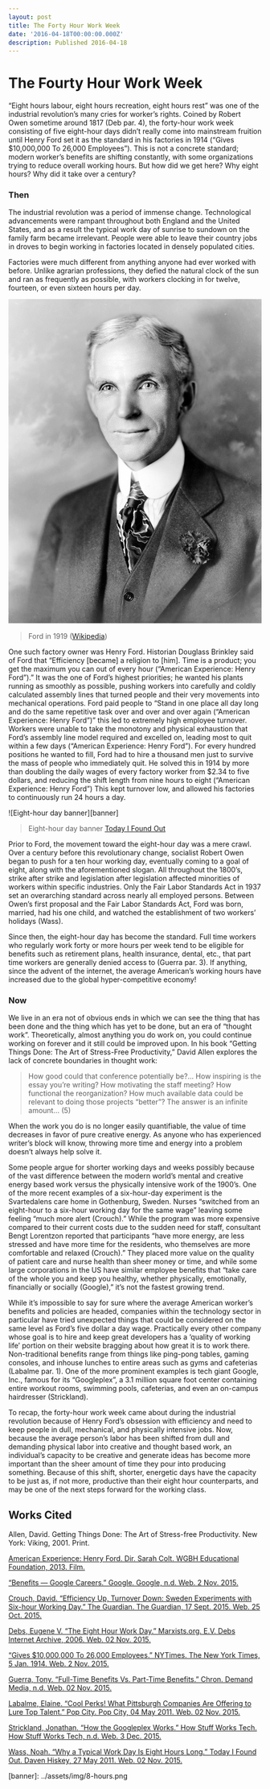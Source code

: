 ```yaml
---
layout: post
title: The Forty Hour Work Week
date: '2016-04-18T00:00:00.000Z'
description: Published 2016-04-18
---
```


# The Fourty Hour Work Week

“Eight hours labour, eight hours recreation, eight hours rest” was one of the industrial revolution’s many cries for worker’s rights. Coined by Robert Owen sometime around 1817 \(Deb par. 4\), the forty-hour work week consisting of five eight-hour days didn’t really come into mainstream fruition until Henry Ford set it as the standard in his factories in 1914 \(“Gives $10,000,000 To 26,000 Employees”\). This is not a concrete standard; modern worker’s benefits are shifting constantly, with some organizations trying to reduce overall working hours. But how did we get here? Why eight hours? Why did it take over a century?

### Then

The industrial revolution was a period of immense change. Technological advancements were rampant throughout both England and the United States, and as a result the typical work day of sunrise to sundown on the family farm became irrelevant. People were able to leave their country jobs in droves to begin working in factories located in densely populated cities.

Factories were much different from anything anyone had ever worked with before. Unlike agrarian professions, they defied the natural clock of the sun and ran as frequently as possible, with workers clocking in for twelve, fourteen, or even sixteen hours per day.

![](../assets/img/ford.jpg)

> Ford in 1919 \([Wikipedia](https://en.wikipedia.org/wiki/Henry_Ford#/media/File:Henry_ford_1919.jpg)\)

One such factory owner was Henry Ford. Historian Douglass Brinkley said of Ford that “Efficiency \[became\] a religion to \[him\]. Time is a product; you get the maximum you can out of every hour \(“American Experience: Henry Ford”\).” It was the one of Ford’s highest priorities; he wanted his plants running as smoothly as possible, pushing workers into carefully and coldly calculated assembly lines that turned people and their very movements into mechanical operations. Ford paid people to “Stand in one place all day long and do the same repetitive task over and over and over again \(“American Experience: Henry Ford”\)” this led to extremely high employee turnover. Workers were unable to take the monotony and physical exhaustion that Ford’s assembly line model required and excelled on, leading most to quit within a few days \(“American Experience: Henry Ford”\). For every hundred positions he wanted to fill, Ford had to hire a thousand men just to survive the mass of people who immediately quit. He solved this in 1914 by more than doubling the daily wages of every factory worker from $2.34 to five dollars, and reducing the shift length from nine hours to eight \(“American Experience: Henry Ford”\) This kept turnover low, and allowed his factories to continuously run 24 hours a day.

!\[Eight-hour day banner\]\[banner\]

> Eight-hour day banner [Today I Found Out](http://www.todayifoundout.com/index.php/2011/05/why-a-typical-work-day-is-eight-hours-long/)

Prior to Ford, the movement toward the eight-hour day was a mere crawl. Over a century before this revolutionary change, socialist Robert Owen began to push for a ten hour working day, eventually coming to a goal of eight, along with the aforementioned slogan. All throughout the 1800’s, strike after strike and legislation after legislation affected minorities of workers within specific industries. Only the Fair Labor Standards Act in 1937 set an overarching standard across nearly all employed persons. Between Owen’s first proposal and the Fair Labor Standards Act, Ford was born, married, had his one child, and watched the establishment of two workers’ holidays \(Wass\).

Since then, the eight-hour day has become the standard. Full time workers who regularly work forty or more hours per week tend to be eligible for benefits such as retirement plans, health insurance, dental, etc., that part time workers are generally denied access to \(Guerra par. 3\). If anything, since the advent of the internet, the average American’s working hours have increased due to the global hyper-competitive economy!

### Now

We live in an era not of obvious ends in which we can see the thing that has been done and the thing which has yet to be done, but an era of “thought work”. Theoretically, almost anything you do work on, you could continue working on forever and it still could be improved upon. In his book “Getting Things Done: The Art of Stress-Free Productivity,” David Allen explores the lack of concrete boundaries in thought work:

> How good could that conference potentially be?… How inspiring is the essay you’re writing? How motivating the staff meeting? How functional the reorganization? How much available data could be relevant to doing those projects “better”? The answer is an infinite amount… \(5\)

When the work you do is no longer easily quantifiable, the value of time decreases in favor of pure creative energy. As anyone who has experienced writer’s block will know, throwing more time and energy into a problem doesn’t always help solve it.

Some people argue for shorter working days and weeks possibly because of the vast difference between the modern world’s mental and creative energy based work versus the physically intensive work of the 1900’s. One of the more recent examples of a six-hour-day experiment is the Svartedalens care home in Gothenburg, Sweden. Nurses “switched from an eight-hour to a six-hour working day for the same wage” leaving some feeling “much more alert \(Crouch\).” While the program was more expensive compared to their current costs due to the sudden need for staff, consultant Bengt Lorentzon reported that participants “have more energy, are less stressed and have more time for the residents, who themselves are more comfortable and relaxed \(Crouch\).” They placed more value on the quality of patient care and nurse health than sheer money or time, and while some large corporations in the US have similar employee benefits that “take care of the whole you and keep you healthy, whether physically, emotionally, financially or socially \(Google\),” it’s not the fastest growing trend.

While it’s impossible to say for sure where the average American worker’s benefits and policies are headed, companies within the technology sector in particular have tried unexpected things that could be considered on the same level as Ford’s five dollar a day wage. Practically every other company whose goal is to hire and keep great developers has a ‘quality of working life’ portion on their website bragging about how great it is to work there. Non-traditional benefits range from things like ping-pong tables, gaming consoles, and inhouse lunches to entire areas such as gyms and cafeterias \(Labalme par. 1\). One of the more prominent examples is tech giant Google, Inc., famous for its “Googleplex”, a 3.1 million square foot center containing entire workout rooms, swimming pools, cafeterias, and even an on-campus hairdresser \(Strickland\).

To recap, the forty-hour work week came about during the industrial revolution because of Henry Ford’s obsession with efficiency and need to keep people in dull, mechanical, and physically intensive jobs. Now, because the average person’s labor has been shifted from dull and demanding physical labor into creative and thought based work, an individual’s capacity to be creative and generate ideas has become more important than the sheer amount of time they pour into producing something. Because of this shift, shorter, energetic days have the capacity to be just as, if not more, productive than their eight hour counterparts, and may be one of the next steps forward for the working class.

## Works Cited

Allen, David. Getting Things Done: The Art of Stress-free Productivity. New York: Viking, 2001. Print.

[American Experience: Henry Ford. Dir. Sarah Colt. WGBH Educational Foundation, 2013. Film.](http://www.pbs.org/wgbh/americanexperience/features/transcript/henryford-transcript/)

[“Benefits — Google Careers.” Google. Google, n.d. Web. 2 Nov. 2015.](http://www.google.com/about/careers/lifeatgoogle/benefits/)

[Crouch, David. “Efficiency Up, Turnover Down: Sweden Experiments with Six-hour Working Day.” The Guardian. The Guardian, 17 Sept. 2015. Web. 25 Oct. 2015.](http://www.theguardian.com/world/2015/sep/17/efficiency-up-turnover-down-sweden-experiments-with-six-hour-working-day)

[Debs, Eugene V. “The Eight Hour Work Day.” Marxists.org. E.V. Debs Internet Archive, 2006. Web. 02 Nov. 2015.](https://www.marxists.org/archive/debs/works/1911/8hrday.htm)

[“Gives $10,000,000 To 26,000 Employees.” NYTimes. The New York Times, 5 Jan. 1914. Web. 2 Nov. 2015.](http://www.nytimes.com/learning/general/onthisday/big/0105.html#article)

[Guerra, Tony. “Full-Time Benefits Vs. Part-Time Benefits.” Chron. Demand Media, n.d. Web. 02 Nov. 2015.](http://work.chron.com/fulltime-benefits-vs-parttime-benefits-18972.html)

[Labalme, Elaine. “Cool Perks! What Pittsburgh Companies Are Offering to Lure Top Talent.” Pop City. Pop City, 04 May 2011. Web. 02 Nov. 2015.](http://www.popcitymedia.com/features/companieswithbenefits050411.aspx)

[Strickland, Jonathan. “How the Googleplex Works.” How Stuff Works Tech. How Stuff Works Tech, n.d. Web. 3 Dec. 2015.](http://computer.howstuffworks.com/googleplex.htm)

[Wass, Noah. “Why a Typical Work Day Is Eight Hours Long.” Today I Found Out. Daven Hiskey, 27 May 2011. Web. 02 Nov. 2015.](http://www.todayifoundout.com/index.php/2011/05/why-a-typical-work-day-is-eight-hours-long/)

\[banner\]: ../assets/img/8-hours.png

